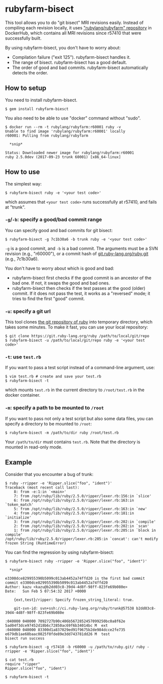 # rubyfarm-bisect

This tool allows you to do "git bisect" MRI revisions easily.
Instead of compiling each revision locally, it uses ["rubylang/rubyfarm" repository](https://hub.docker.com/r/rubylang/rubyfarm/tags/) in DockerHub, which contains all MRI revisions since r57410 that were successfully built.

By using rubyfarm-bisect, you don't have to worry about:

* Compilation failure ("exit 125").  rubyfarm-bisect handles it.
* The range of bisect.  rubyfarm-bisect has a good default.
* The order of good and bad commits.  rubyfarm-bisect automatically detects the order.

## How to setup

You need to install rubyfarm-bisect.

```
$ gem install rubyfarm-biesct
```

You also need to be able to use "docker" command without "sudo".

```
$ docker run --rm -t rubylang/rubyfarm:r60001 ruby -v
Unable to find image 'rubylang/rubyfarm:r60001' locally
r60001: Pulling from rubylang/rubyfarm

  *snip*

Status: Downloaded newer image for rubylang/rubyfarm:r60001
ruby 2.5.0dev (2017-09-23 trunk 60001) [x86_64-linux]
```

## How to use

The simplest way:

```
$ rubyfarm-bisect ruby -e '<your test code>'
```

which assumes that `<your test code>` runs successfully at r57410, and fails at "trunk".

### `-g`/`-b`: specify a good/bad commit range

You can specify good and bad commits for git bisect:

```
$ rubyfarm-bisect -g 7c1b30a6 -b trunk ruby -e '<your test code>'
```

`-g` is a good commit, and `-b` is a bad commit.
The arguments must be a SVN revision (e.g., "r60000"), or a commit hash of [git.ruby-lang.org/ruby.git](https://git.ruby-lang.org/ruby.git) (e.g., 7c1b30a6).

You don't have to worry about which is good and bad:

* rubyfarm-bisect first checks if the good commit is an ancestor of the bad one.  If not, it swaps the good and bad ones.
* rubyfarm-bisect then checks if the test passes at the good (older) commit.  If it does not pass the test, it works as a "reversed" mode; it tries to find the first "good" commit.

### `-u`: specify a git url

This tool clones [the git repository of ruby](https://git.ruby-lang.org/ruby.git) into temporary directory, which takes some minutes.
To make it fast, you can use your local repository:

```
$ git clone https://git.ruby-lang.org/ruby /path/to/local/git/repo
$ rubyfarm-bisect -u /path/to/local/git/repo ruby -e '<your test code>'
```

### `-t`: use `test.rb`

If you want to pass a test script instead of a command-line argument, use:

```
$ vim test.rb # create and save your test.rb
$ rubyfarm-bisect -t
```

which mounts `test.rb` in the current directory to `/root/test.rb` in the docker container.

### `-m`: specify a path to be mounted to `/root`

If you want to pass not only a test script but also some data files, you can specify a directory to be mounted to `/root`:

```
$ rubyfarm-bisect -m /path/to/dir ruby /root/test.rb
```

Your `/path/to/dir` must contains `test.rb`.  Note that the directory is mounted in read-only mode.

## Example

Consider that you encounter a bug of trunk:

```
$ ruby -rripper -e 'Ripper.slice("foo", "ident")'
Traceback (most recent call last):
	8: from -e:1:in `<main>'
	7: from /opt/ruby/lib/ruby/2.5.0/ripper/lexer.rb:156:in `slice'
	6: from /opt/ruby/lib/ruby/2.5.0/ripper/lexer.rb:163:in `token_match'
	5: from /opt/ruby/lib/ruby/2.5.0/ripper/lexer.rb:163:in `new'
	4: from /opt/ruby/lib/ruby/2.5.0/ripper/lexer.rb:181:in `initialize'
	3: from /opt/ruby/lib/ruby/2.5.0/ripper/lexer.rb:202:in `compile'
	2: from /opt/ruby/lib/ruby/2.5.0/ripper/lexer.rb:202:in `scan'
	1: from /opt/ruby/lib/ruby/2.5.0/ripper/lexer.rb:205:in `block in compile'
/opt/ruby/lib/ruby/2.5.0/ripper/lexer.rb:205:in `concat': can't modify frozen String (RuntimeError)

```

You can find the regression by using rubyfarm-bisect:

```
$ rubyfarm-bisect ruby -rripper -e 'Ripper.slice("foo", "ident")'

  *snip*

e3300dce829955390b5099c013ab4452a74ffd20 is the first bad commit
commit e3300dce829955390b5099c013ab4452a74ffd20
Author: kazu <kazu@b2dd03c8-39d4-4d8f-98ff-823fe69b080e>
Date:   Sun Feb 5 07:54:32 2017 +0000

    {ext,test}/ripper: Specify frozen_string_literal: true.
    
    git-svn-id: svn+ssh://ci.ruby-lang.org/ruby/trunk@57538 b2dd03c8-39d4-4d8f-98ff-823fe69b080e

:040000 040000 7092727b90c406b5672852457099250bc0a8f62e 5ad04f3dce97452d18b6c72850ac69f6b34014bc M	ext
:040000 040000 83300d1a837029ed91f9675b2de984dcce2fe735 e679db1ae68baac0825f0fde89e3dd743781dd26 M	test
bisect run success
```

```
$ rubyfarm-bisect -g r57410 -b r60000 -u /path/to/ruby.git/ ruby -rripper -e 'Ripper.slice("foo", "ident")'
```

```
$ cat test.rb
require "ripper"
Ripper.slice("foo", "ident")

$ rubyfarm-bisect -t
```
